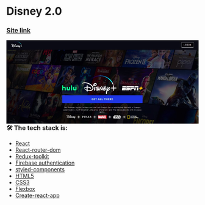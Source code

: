 # Disney 2.0

### [Site link](https://disney-clone-43d3c.web.app/login)

<kbd>
  <img align="right" alt="img" src="1bfksBe.jpeg"  />
</kbd>

 ### 🛠 The tech stack is:


- [React](https://reactjs.org/)
- [React-router-dom](https://reactrouter.com/docs/en/v6/getting-started/overview)
- [Redux-toolkit](https://redux-toolkit.js.org/)
- [Firebase authentication](https://firebase.google.com/)
- [styled-components](https://styled-components.com/)
- [HTML5](https://en.wikipedia.org/wiki/HTML5)
- [CSS3](https://en.wikipedia.org/wiki/Cascading_Style_Sheets)
- [Flexbox](https://en.wikipedia.org/wiki/CSS_Flexible_Box_Layout)
- [Create-react-app](https://create-react-app.dev/docs/getting-started/)
